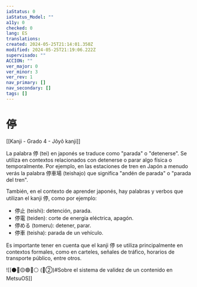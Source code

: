```yaml
---
iaStatus: 0
iaStatus_Model: ""
a11y: 0
checked: 0
lang: ES
translations: 
created: 2024-05-25T21:14:01.350Z
modified: 2024-05-25T21:19:06.222Z
supervisado: ""
ACCION: ""
ver_major: 0
ver_minor: 3
ver_rev: 1
nav_primary: []
nav_secondary: []
tags: []
---
```

# 停

[[Kanji - Grado 4 - Jôyô kanji]]

La palabra 停 (tei) en japonés se traduce como "parada" o "detenerse". Se utiliza en contextos relacionados con detenerse o parar algo física o temporalmente. Por ejemplo, en las estaciones de tren en Japón a menudo verás la palabra 停車場 (teishajo) que significa "andén de parada" o "parada del tren".

También, en el contexto de aprender japonés, hay palabras y verbos que utilizan el kanji 停, como por ejemplo:

- 停止 (teishi): detención, parada.
- 停電 (teiden): corte de energía eléctrica, apagón.
- 停める (tomeru): detener, parar.
- 停車 (teisha): parada de un vehículo.

Es importante tener en cuenta que el kanji 停 se utiliza principalmente en contextos formales, como en carteles, señales de tráfico, horarios de transporte público, entre otros.


![[⚫🔴🟡🟢🔵⚪ (🔴②)#Sobre el sistema de validez de un contenido en MetsuOS]]
